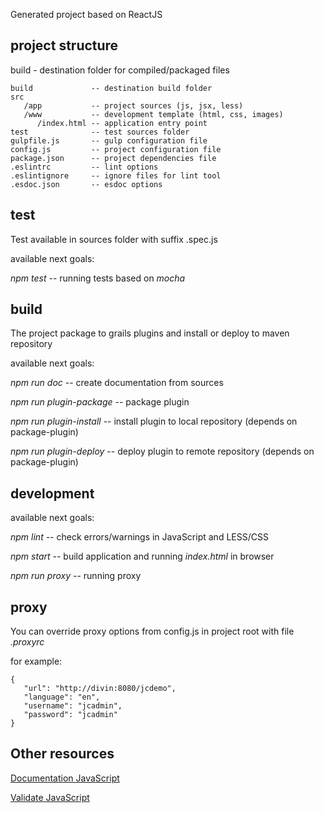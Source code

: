 Generated project based on ReactJS

project structure
-----------------

 build - destination folder for compiled/packaged files

 ```
 build             -- destination build folder
 src
    /app           -- project sources (js, jsx, less)
    /www           -- development template (html, css, images)
       /index.html -- application entry point
 test              -- test sources folder
 gulpfile.js       -- gulp configuration file
 config.js         -- project configuration file
 package.json      -- project dependencies file
 .eslintrc         -- lint options
 .eslintignore     -- ignore files for lint tool
 .esdoc.json       -- esdoc options
 ```


test
-----------------

 Test available in sources folder with suffix <test>.spec.js

 available next goals:

 *npm test*  -- running tests based on *mocha*


build
-----------------

 The project package to grails plugins and install or deploy to maven repository

 available next goals:

 *npm run doc*             -- create documentation from sources

 *npm run plugin-package*  -- package plugin

 *npm run plugin-install*  -- install plugin to local repository (depends on package-plugin)

 *npm run plugin-deploy*   -- deploy plugin to remote repository (depends on package-plugin)


development
-----------------

 available next goals:

 *npm lint*      -- check errors/warnings in JavaScript and LESS/CSS

 *npm start*     -- build application and running *index.html* in browser

 *npm run proxy* -- running proxy


proxy
-----------------

You can override proxy options from config.js in project root with file *.proxyrc*

for example:

 ```
{
    "url": "http://divin:8080/jcdemo",
    "language": "en",
    "username": "jcadmin",
    "password": "jcadmin"
}
 ```

 Other resources
-----------------

[Documentation JavaScript](https://esdoc.org)

[Validate JavaScript](http://eslint.org)
